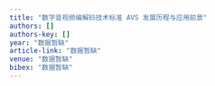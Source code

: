 ```yaml
---
title: "数字音视频编解码技术标准 AVS 发展历程与应用前景"
authors: []
authors-key: []
year: "数据暂缺"
article-link: "数据暂缺"
venue: "数据暂缺"
bibex: "数据暂缺"
---
```

